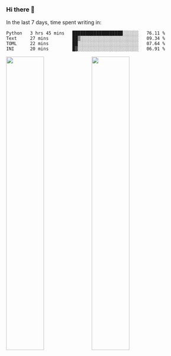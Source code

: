 ### Hi there 👋

In the last 7 days, time spent writing in:

<!--START_SECTION:waka-->
```text
Python   3 hrs 45 mins   ███████████████████░░░░░░   76.11 % 
Text     27 mins         ██▒░░░░░░░░░░░░░░░░░░░░░░   09.34 % 
TOML     22 mins         ██░░░░░░░░░░░░░░░░░░░░░░░   07.64 % 
INI      20 mins         █▓░░░░░░░░░░░░░░░░░░░░░░░   06.91 % 
```
<!--END_SECTION:waka-->

<img src="https://wakatime.com/share/@jimtje/5d0c92de-08f8-4a72-8f2f-6a9693d1e318.svg" width=45% height=45%> <img src="https://wakatime.com/share/@jimtje/501498ae-bda5-4da7-a89d-b40bcdd5556d.svg" width=45% height=45%>
